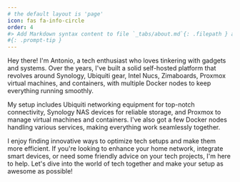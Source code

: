```yaml
---
# the default layout is 'page'
icon: fas fa-info-circle
order: 4
#> Add Markdown syntax content to file `_tabs/about.md`{: .filepath } and it will show up on this page.
#{: .prompt-tip }
---
```


Hey there! I'm Antonio, a tech enthusiast who loves tinkering with gadgets and systems. Over the years, I've built a solid self-hosted platform that revolves around Synology, Ubiquiti gear, Intel Nucs, Zimaboards, Proxmox virtual machines, and containers, with multiple Docker nodes to keep everything running smoothly.

My setup includes Ubiquiti networking equipment for top-notch connectivity, Synology NAS devices for reliable storage, and Proxmox to manage virtual machines and containers. I've also got a few Docker nodes handling various services, making everything work seamlessly together.

I enjoy finding innovative ways to optimize tech setups and make them more efficient. If you're looking to enhance your home network, integrate smart devices, or need some friendly advice on your tech projects, I'm here to help. Let's dive into the world of tech together and make your setup as awesome as possible!
